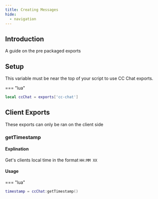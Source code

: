 ```yaml
---
title: Creating Messages
hide:
  - navigation
---
```

## Introduction

A guide on the pre packaged exports

## Setup

This variable must be near the top of your script to use CC Chat exports.

=== "lua"
  ```lua
  local ccChat = exports['cc-chat']
  ```

## Client Exports

These exports can only be ran on the client side

### getTimestamp

#### Explination 

Get's clients local time in the format `HH:MM XX`

#### Usage

=== "lua"
  ```lua
  timestamp = ccChat:getTimestamp()
  ```
